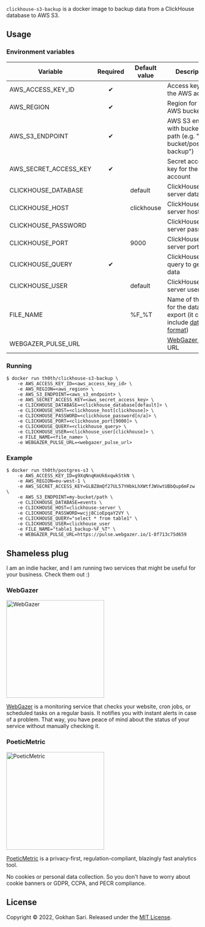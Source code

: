 `clickhouse-s3-backup` is a docker image to backup data from a ClickHouse database to AWS S3.

## Usage

### Environment variables

| Variable              | Required | Default value  | Description                                                                                                           |
|-----------------------|:--------:|----------------|-----------------------------------------------------------------------------------------------------------------------|
| AWS_ACCESS_KEY_ID     | ✔        |                | Access key id for the AWS account                                                                                     |
| AWS_REGION            | ✔        |                | Region for the AWS bucket                                                                                             |
| AWS_S3_ENDPOINT       | ✔        |                | AWS S3 endpoint with bucket and path (e.g. "my-bucket/postgres-backup")                                               |
| AWS_SECRET_ACCESS_KEY | ✔        |                | Secret access key for the AWS account                                                                                 |
| CLICKHOUSE_DATABASE   |          | default        | ClickHouse server database                                                                                            |
| CLICKHOUSE_HOST       |          | clickhouse     | ClickHouse server host                                                                                                |
| CLICKHOUSE_PASSWORD   |          |                | ClickHouse server password                                                                                            |
| CLICKHOUSE_PORT       |          | 9000           | ClickHouse server port                                                                                                |
| CLICKHOUSE_QUERY      | ✔        |                | ClickHouse query to get the data                                                                                      |
| CLICKHOUSE_USER       |          | default        | ClickHouse server user                                                                                                |
| FILE_NAME             |          | %F_%T          | Name of the file for the data export (it can include [date format](https://man7.org/linux/man-pages/man1/date.1.html)) |
| WEBGAZER_PULSE_URL    |          |                | [WebGazer Pulse](https://www.webgazer.io/pulse) URL                                                                   |
             
### Running

    $ docker run th0th/clickhouse-s3-backup \
        -e AWS_ACCESS_KEY_ID=<aws_access_key_id> \
        -e AWS_REGION=<aws_region> \
        -e AWS_S3_ENDPOINT=<aws_s3_endpoint> \
        -e AWS_SECRET_ACCESS_KEY=<aws_secret_access_key> \
        -e CLICKHOUSE_DATABASE=<clickhouse_database[default]> \
        -e CLICKHOUSE_HOST=<clickhouse_host[clickhouse]> \
        -e CLICKHOUSE_PASSWORD=<clickhouse_password[n/a]> \
        -e CLICKHOUSE_PORT=<clickhouse_port[9000]> \
        -e CLICKHOUSE_QUERY=<clickhouse_query> \
        -e CLICKHOUSE_USER=<clickhouse_user[clickhouse]> \
        -e FILE_NAME=<file_name> \
        -e WEBGAZER_PULSE_URL=<webgazer_pulse_url>

### Example

    $ docker run th0th/postgres-s3 \
        -e AWS_ACCESS_KEY_ID=g9XqNnqKmUk6xqwkStkN \
        -e AWS_REGION=eu-west-1 \
        -e AWS_SECRET_ACCESS_KEY=GLBZ8mQf27UL57YHbkLhXWtfJWVwtUBbQup6mFzw \
        -e AWS_S3_ENDPOINT=my-bucket/path \
        -e CLICKHOUSE_DATABASE=events \
        -e CLICKHOUSE_HOST=clickhouse-server \
        -e CLICKHOUSE_PASSWORD=wcjj8CioEpqaY2VY \
        -e CLICKHOUSE_QUERY="select * from table1" \
        -e CLICKHOUSE_USER=clickhouse_user
        -e FILE_NAME="table1_backup-%F_%T" \
        -e WEBGAZER_PULSE_URL=https://pulse.webgazer.io/1-8f713c75d659

## Shameless plug

I am an indie hacker, and I am running two services that might be useful for your business. Check them out :)

### WebGazer

[<img alt="WebGazer" src="https://user-images.githubusercontent.com/698079/162474223-f7e819c4-4421-4715-b8a2-819583550036.png" width="256" />](https://www.webgazer.io/?utm_source=github&utm_campaign=clickhouse-s3-backup-readme)

[WebGazer](https://www.webgazer.io/?utm_source=github&utm_campaign=clickhouse-s3-backup-readme) is a monitoring service that checks your website, cron jobs, or scheduled tasks on a regular basis. It notifies
you with instant alerts in case of a problem. That way, you have peace of mind about the status of your service without
manually checking it.

### PoeticMetric

[<img alt="PoeticMetric" src="https://user-images.githubusercontent.com/698079/162474946-7c4565ba-5097-4a42-8821-d087e6f56a5d.png" width="256" />](https://www.poeticmetric.com/?utm_source=github&utm_campaign=clickhouse-s3-backup-readme)

[PoeticMetric](https://www.poeticmetric.com/?utm_source=github&utm_campaign=clickhouse-s3-backup-readme) is a privacy-first, regulation-compliant, blazingly fast analytics tool.

No cookies or personal data collection. So you don't have to worry about cookie banners or GDPR, CCPA, and PECR compliance.

## License

Copyright © 2022, Gokhan Sari. Released under the [MIT License](LICENSE).
